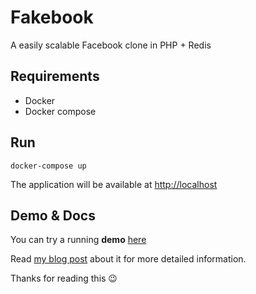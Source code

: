 Fakebook
========
A easily scalable Facebook clone in PHP + Redis

Requirements
------------
* Docker
* Docker compose

Run
------------

```
docker-compose up
```

The application will be available at [http://localhost](http://localhost)

Demo & Docs
-----------
You can try a running **demo** [here](http://fakebook.salvozappa.info)

Read [my blog post](http://salvoadriano.com/2013/12/13/how-i-made-a-social-network-in-a-bunch-of-hours.html) about it for more detailed information.

Thanks for reading this 😉
